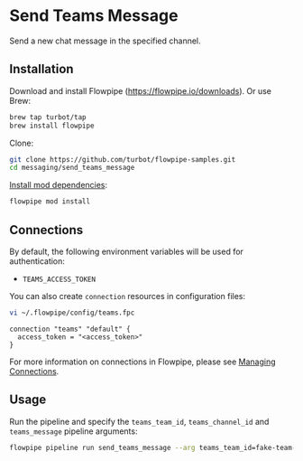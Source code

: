 # Send Teams Message

Send a new chat message in the specified channel.

## Installation

Download and install Flowpipe (https://flowpipe.io/downloads). Or use Brew:

```sh
brew tap turbot/tap
brew install flowpipe
```

Clone:

```sh
git clone https://github.com/turbot/flowpipe-samples.git
cd messaging/send_teams_message
```

[Install mod dependencies](https://flowpipe.io/docs/build/mod-dependencies#mod-dependencies):

```sh
flowpipe mod install
```

## Connections

By default, the following environment variables will be used for authentication:

- `TEAMS_ACCESS_TOKEN`

You can also create `connection` resources in configuration files:

```sh
vi ~/.flowpipe/config/teams.fpc
```

```hcl
connection "teams" "default" {
  access_token = "<access_token>"
}
```

For more information on connections in Flowpipe, please see [Managing Connections](https://flowpipe.io/docs/run/connections).

## Usage

Run the pipeline and specify the `teams_team_id`, `teams_channel_id` and `teams_message` pipeline arguments:

```sh
flowpipe pipeline run send_teams_message --arg teams_team_id=fake-team-id --arg teams_channel_id='19:fake@thread.tacv2' --arg teams_message="Hello from Flowpipe"
```
